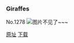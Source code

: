 ### Giraffes
No.1278
![图片不见了~~~](https://imgs.xkcd.com/comics/giraffes.png)

[原址](https://xkcd.com//1278) [下载](https://imgs.xkcd.com/comics/giraffes.png)

